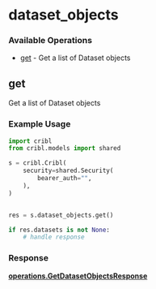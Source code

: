 # dataset_objects

### Available Operations

* [get](#get) - Get a list of Dataset objects

## get

Get a list of Dataset objects

### Example Usage

```python
import cribl
from cribl.models import shared

s = cribl.Cribl(
    security=shared.Security(
        bearer_auth="",
    ),
)


res = s.dataset_objects.get()

if res.datasets is not None:
    # handle response
```


### Response

**[operations.GetDatasetObjectsResponse](../../models/operations/getdatasetobjectsresponse.md)**

